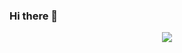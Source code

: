 ### Hi there 👋
<div align="center">
  <img src="https://giphy.com/gifs/CapgeminiIndia-coding-techchallenge2020-techchallenge-u2pmTWUi0MXjyrMaVj">
<div\>
<!--
**Gargamel-l/Gargamel-l** is a ✨ _special_ ✨ repository because its `README.md` (this file) appears on your GitHub profile.

Here are some ideas to get you started:

- 🔭 I’m currently working on ...
- 🌱 I’m currently learning ...
- 👯 I’m looking to collaborate on ...
- 🤔 I’m looking for help with ...
- 💬 Ask me about ...
- 📫 How to reach me: ...
- 😄 Pronouns: ...
- ⚡ Fun fact: ...
-->
